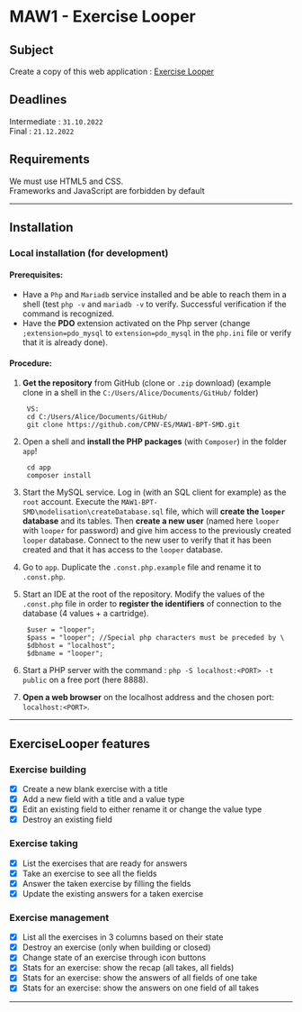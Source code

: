 # MAW1 - Exercise Looper

## Subject

Create a copy of this web application : [Exercise Looper](https://stormy-plateau-54488.herokuapp.com)

## Deadlines

Intermediate : `31.10.2022`  
Final : `21.12.2022`

## Requirements

We must use HTML5 and CSS.  
Frameworks and JavaScript are forbidden by default
___

## Installation

### Local installation (for development)

#### Prerequisites:

- Have a `Php` and `Mariadb` service installed and be able to reach them in a shell (test `php -v` and `mariadb -v` to verify. Successful verification if the command is recognized.
- Have the **PDO** extension activated on the Php server (change `;extension=pdo_mysql` to `extension=pdo_mysql` in the `php.ini` file or verify that it is already done).

#### Procedure:

1. **Get the repository** from GitHub (clone or `.zip` download) (example clone in a shell in the `C:/Users/Alice/Documents/GitHub/` folder)

        VS:
        cd C:/Users/Alice/Documents/GitHub/
        git clone https://github.com/CPNV-ES/MAW1-BPT-SMD.git

2. Open a shell and **install the PHP packages** (with `Composer`) in the folder ` app `!

        cd app
        composer install

3. Start the MySQL service. Log in (with an SQL client for example) as the `root` account. Execute the `MAW1-BPT-SMD\modelisation\createDatabase.sql` file, which will **create the `looper` database**
   and its tables. Then **create a new user** (named here `looper` with `looper` for password) and give him access to the previously created `looper` database. Connect to the new user to verify that
   it has been created and that it has access to the `looper` database.
4. Go to `app`. Duplicate the `.const.php.example` file and rename it to `.const.php`.
5. Start an IDE at the root of the repository. Modify the values ​​of the `.const.php` file in order to **register the identifiers** of connection to the database (4 values ​​+ a cartridge).

        $user = "looper";
        $pass = "looper"; //Special php characters must be preceded by \
        $dbhost = "localhost";
        $dbname = "looper";

6. Start a PHP server with the command : `php -S localhost:<PORT> -t public` on a free port (here 8888).
7. **Open a web browser** on the localhost address and the chosen port: `localhost:<PORT>`.

___

## ExerciseLooper features

### Exercise building

- [x] Create a new blank exercise with a title
- [x] Add a new field with a title and a value type
- [x] Edit an existing field to either rename it or change the value type
- [x] Destroy an existing field

### Exercise taking

- [x] List the exercises that are ready for answers
- [x] Take an exercise to see all the fields
- [x] Answer the taken exercise by filling the fields
- [x] Update the existing answers for a taken exercise

### Exercise management

- [x] List all the exercises in 3 columns based on their state
- [x] Destroy an exercise (only when building or closed)
- [x] Change state of an exercise through icon buttons
- [x] Stats for an exercise: show the recap (all takes, all fields)
- [x] Stats for an exercise: show the answers of all fields of one take
- [x] Stats for an exercise: show the answers on one field of all takes

___
